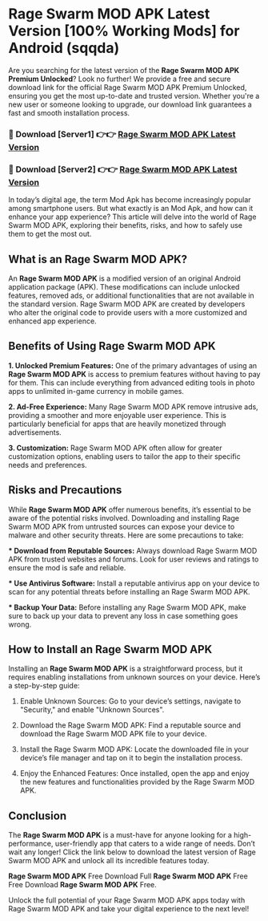 # Rage Swarm MOD APK Latest Version [100% Working Mods] for Android (sqqda)

Are you searching for the latest version of the <strong>Rage Swarm MOD APK Premium Unlocked</strong>? Look no further! We provide a free and secure download link for the official Rage Swarm MOD APK Premium Unlocked, ensuring you get the most up-to-date and trusted version. Whether you're a new user or someone looking to upgrade, our download link guarantees a fast and smooth installation process.


<h3>🔴 Download [Server1] 👉👉 <a href="https://getmodsapk.pages.dev?q=Rage+Swarm+MOD+APK&ref=4R3">Rage Swarm MOD APK Latest Version</a></h3>

<h3>🔴 Download [Server2] 👉👉 <a href="https://getmodsapk.pages.dev?q=Rage+Swarm+MOD+APK&ref=4R3">Rage Swarm MOD APK Latest Version</a></h3>


In today’s digital age, the term Mod Apk has become increasingly popular among smartphone users. But what exactly is an Mod Apk, and how can it enhance your app experience? This article will delve into the world of Rage Swarm MOD APK, exploring their benefits, risks, and how to safely use them to get the most out.


<h2>What is an Rage Swarm MOD APK?</h2>

An <strong>Rage Swarm MOD APK</strong> is a modified version of an original Android application package (APK). These modifications can include unlocked features, removed ads, or additional functionalities that are not available in the standard version. Rage Swarm MOD APK are created by developers who alter the original code to provide users with a more customized and enhanced app experience.


<h2>Benefits of Using Rage Swarm MOD APK</h2>

<strong> 1. Unlocked Premium Features:</strong> One of the primary advantages of using an <strong>Rage Swarm MOD APK</strong> is access to premium features without having to pay for them. This can include everything from advanced editing tools in photo apps to unlimited in-game currency in mobile games.

<strong> 2. Ad-Free Experience:</strong> Many Rage Swarm MOD APK remove intrusive ads, providing a smoother and more enjoyable user experience. This is particularly beneficial for apps that are heavily monetized through advertisements.

<strong> 3. Customization:</strong> Rage Swarm MOD APK often allow for greater customization options, enabling users to tailor the app to their specific needs and preferences.


<h2>Risks and Precautions</h2>

While <strong>Rage Swarm MOD APK</strong> offer numerous benefits, it’s essential to be aware of the potential risks involved. Downloading and installing Rage Swarm MOD APK from untrusted sources can expose your device to malware and other security threats. Here are some precautions to take:

<strong> * Download from Reputable Sources:</strong> Always download Rage Swarm MOD APK from trusted websites and forums. Look for user reviews and ratings to ensure the mod is safe and reliable.

<strong> * Use Antivirus Software:</strong> Install a reputable antivirus app on your device to scan for any potential threats before installing an Rage Swarm MOD APK.

<strong> * Backup Your Data:</strong> Before installing any Rage Swarm MOD APK, make sure to back up your data to prevent any loss in case something goes wrong.


<h2>How to Install an Rage Swarm MOD APK</h2>

Installing an <strong>Rage Swarm MOD APK</strong> is a straightforward process, but it requires enabling installations from unknown sources on your device. Here’s a step-by-step guide:

 1. Enable Unknown Sources: Go to your device’s settings, navigate to "Security," and enable "Unknown Sources".

 2. Download the Rage Swarm MOD APK: Find a reputable source and download the Rage Swarm MOD APK file to your device.

 3. Install the Rage Swarm MOD APK: Locate the downloaded file in your device’s file manager and tap on it to begin the installation process.

 4. Enjoy the Enhanced Features: Once installed, open the app and enjoy the new features and functionalities provided by the Rage Swarm MOD APK.


<h2><strong>Conclusion</strong></h2>

The <strong>Rage Swarm MOD APK</strong> is a must-have for anyone looking for a high-performance, user-friendly app that caters to a wide range of needs. Don’t wait any longer! Click the link below to download the latest version of Rage Swarm MOD APK and unlock all its incredible features today.

<strong>Rage Swarm MOD APK</strong> Free Download Full <strong>Rage Swarm MOD APK</strong> Free Free Download <strong>Rage Swarm MOD APK</strong> Free.

Unlock the full potential of your Rage Swarm MOD APK apps today with Rage Swarm MOD APK and take your digital experience to the next level!